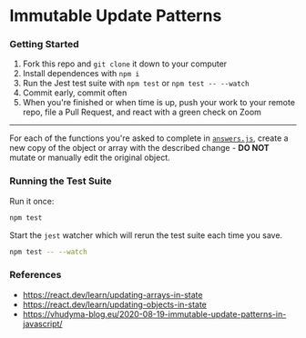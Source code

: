 # Immutable Update Patterns

### Getting Started

1. Fork this repo and `git clone` it down to your computer
1. Install dependences with `npm i`
1. Run the Jest test suite with `npm test` or `npm test -- --watch`
1. Commit early, commit often
1. When you're finished or when time is up, push your work to your remote repo, file a Pull Request, and react with a green check on Zoom

---

For each of the functions you're asked to complete in [`answers.js`](./answers.js), create a new copy of the object or array with the described change - **DO NOT** mutate or manually edit the original object.

### Running the Test Suite

Run it once:

```sh
npm test
```

Start the `jest` watcher which will rerun the test suite each time you save.

```sh
npm test -- --watch
```

### References

- https://react.dev/learn/updating-arrays-in-state
- https://react.dev/learn/updating-objects-in-state
- https://vhudyma-blog.eu/2020-08-19-immutable-update-patterns-in-javascript/
